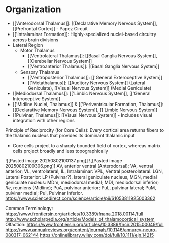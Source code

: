 # Organization
- [['Anterodorsal Thalamus]]: [[Declarative Memory Nervous System]], [[Prefrontal Cortex]] - Papez Circuit
- [['Intralaminar Formation]]: Highly-specialized nuclei-based circuitry across brain divisions
- Lateral Region
	- Motor Thalamus
		- [[Ventrolateral Thalamus]]: [[Basal Ganglia Nervous System]], [[Cerebellar Nervous System]]
		- [[Ventroanterior Thalamus]]: [[Basal Ganglia Nervous System]]
	- Sensory Thalamus
		- [[Ventroposterior Thalamus]]: [['General Exteroceptive System]]
		- [['Metathalamus]]: [[Auditory Nervous System]] (Lateral Geniculate), [[Visual Nervous System]] (Medial Geniculate)
- [[Mediodorsal Thalamus]]: [['Limbic Nervous System]], [['General Interoceptive System]]
- [['Midline Nuclei, Thalamus]] & [['Periventricular Formation, Thalamus]]: [[Declarative Memory Nervous System]], [['Limbic Nervous System]]
- [[Pulvinar, Thalamus]]: [[Visual Nervous System]] - Includes visual integration with other regions

Principle of Reciprocity (for Core Cells): Every cortical area returns fibers to the thalamic nucleus that provides its dominant thalamic input

- Core cells project to a sharply bounded field of cortex, whereas matrix cells project broadly and less topographically

![[Pasted image 20250802100137.png]]
![[Pasted image 20250802100306.png]]
	AV, anterior ventral (Anterodorsal); VA, ventral anterior; VL, ventrolateral; IL, Intralaminar: VPL, Ventral posterolateral: LGN, Lateral Posterior: LP (Pulvinar?), lateral geniculate nucleus, MGN, medial geniculate nucleus: MDm, mediodorsal medial; MDI, mediodorsal inferior; _Re_, reuniens (Midline); PuA, pulvinar anterior; PuL, pulvinar lateral; PuM, pulvinar medial; PuI, Pulvinar inferior.
https://www.sciencedirect.com/science/article/pii/S1053811925003362



Common Terminology: https://www.frontiersin.org/articles/10.3389/fnana.2018.00114/full
http://www.scholarpedia.org/article/Models_of_thalamocortical_system
Olfaction: https://www.frontiersin.org/articles/10.3389/fncir.2015.00049/full
https://www.annualreviews.org/content/journals/10.1146/annurev-neuro-080317-062144
https://onlinelibrary.wiley.com/doi/full/10.1111/ejn.14215
